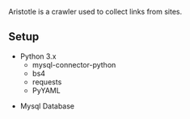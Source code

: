 Aristotle is a crawler used to collect links from sites.

## Setup

- Python 3.x 
	- mysql-connector-python
	- bs4
	- requests
	- PyYAML
* Mysql Database